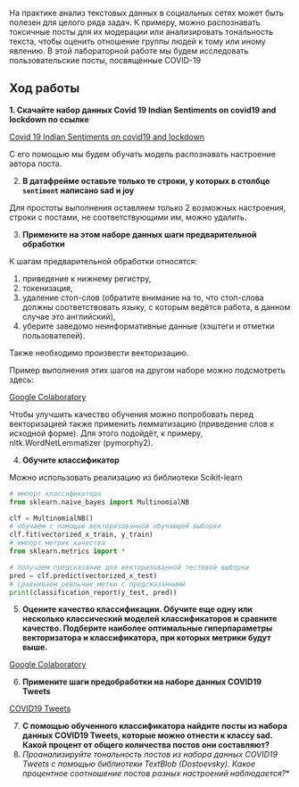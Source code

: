 На практике анализ текстовых данных в социальных сетях может быть полезен для целого ряда задач. К примеру, можно
распознавать токсичные посты для их модерации или анализировать тональность текста, чтобы оценить отношение группы людей
к тому или иному явлению. В этой лабораторной работе мы будем исследовать пользовательские посты, посвящённые COVID-19

## Ход работы

**1. Скачайте набор данных Covid 19 Indian Sentiments on covid19 and lockdown по ссылке**

[Covid 19 Indian Sentiments on covid19 and lockdown](https://www.kaggle.com/datasets/surajkum1198/twitterdata)

С его помощью мы будем обучать модель распознавать настроение автора поста.

2. **В датафрейме оставьте только те строки, у которых в столбце `sentiment` написано sad и joy**

Для простоты выполнения оставляем только 2 возможных настроения, строки с постами, не соответствующими им, можно
удалить.

3. **Примените на этом наборе данных шаги предварительной обработки**

К шагам предварительной обработки относятся:

1. приведение к нижнему регистру,
2. токенизация,
3. удаление стоп-слов (обратите внимание на то, что стоп-слова должны соответствовать языку, с которым ведётся работа, в
   данном случае это английский),
4. уберите заведомо неинформативные данные (хэштеги и отметки пользователей).

Также необходимо произвести векторизацию.

Пример выполнения этих шагов на другом наборе можно подсмотреть здесь:

[Google Colaboratory](https://colab.research.google.com/drive/14dcDHynxOyhb510HO2lmsoFmBSLO5Vfx?usp=sharing)

Чтобы улучшить качество обучения можно попробовать перед векторизацией также применить лемматизацию (приведение слов к
исходной форме). Для этого подойдёт, к примеру, nltk.WordNetLemmatizer (pymorphy2).

4. **Обучите классификатор**

Можно использовать реализацию из библиотеки Scikit-learn

```python
# импорт классификатора
from sklearn.naive_bayes import MultinomialNB

clf = MultinomialNB()
# обучаем с помощью векторизованной обучающей выборки
clf.fit(vectorized_x_train, y_train)
# импорт метрик качества
from sklearn.metrics import *

# получаем предсказание для векторизованной тестовой выборки
pred = clf.predict(vectorized_x_test)
# сравниваем реальные метки с предсказанными
print(classification_report(y_test, pred))
```

5. **Оцените качество классификации. Обучите еще одну или несколько классический моделей классификаторов и сравните
   качество. Подберите наиболее оптимальные гиперпараметры векторизатора и классификатора, при которых метрики будут
   выше.**

[Google Colaboratory](https://colab.research.google.com/drive/1mmZ2M0r4J-IYGJ3pNDHfProhd5qtij_N?usp=sharing)

6. **Примените шаги предобработки на наборе данных COVID19 Tweets**

[COVID19 Tweets](https://www.kaggle.com/datasets/gpreda/covid19-tweets)

7. **С помощью обученного классификатора найдите посты из набора данных COVID19 Tweets, которые можно отнести к классу
   sad. Какой процент от общего количества постов они составляют?**
8. **Проанализируйте тональность постов из набора данных COVID19 Tweets с помощью библиотеки TextBlob (Dostoevsky*).
   Какое процентное соотношение постов разных настроений наблюдается?**